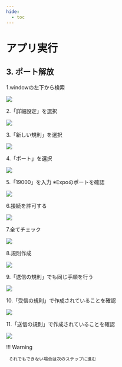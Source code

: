 ```yaml
---
hide:
  - toc
---
```

# <i class="fa fa-arrow-circle-right" aria-hidden="true"></i> アプリ実行

## 3. ポート解放

1.windowの左下から検索
  
<img src="../../../images/アプリ実行/ポート解放_01.png"></img>

2.「詳細設定」を選択
  
<img src="../../../images/アプリ実行/ポート解放_02.png"></img>

3.「新しい規則」を選択
  
<img src="../../../images/アプリ実行/ポート解放_03.png"></img>

4.「ポート」を選択
  
<img src="../../../images/アプリ実行/ポート解放_04.png"></img>

5.「19000」を入力 ※Expoのポートを確認
  
<img src="../../../images/アプリ実行/ポート解放_05.png"></img>

6.接続を許可する
  
<img src="../../../images/アプリ実行/ポート解放_06.png"></img>

7.全てチェック
  
<img src="../../../images/アプリ実行/ポート解放_07.png"></img>

8.規則作成
  
<img src="../../../images/アプリ実行/ポート解放_08.png"></img>

9.「送信の規則」でも同じ手順を行う
  
<img src="../../../images/アプリ実行/ポート解放_09.png"></img>

10.「受信の規則」で作成されていることを確認
  
<img src="../../../images/アプリ実行/ポート解放_10.png"></img>

11.「送信の規則」で作成されていることを確認
  
<img src="../../../images/アプリ実行/ポート解放_11.png"></img>

!!! Warning

     それでもできない場合は次のステップに進む